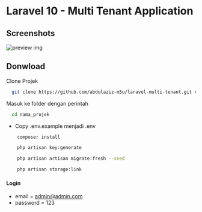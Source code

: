 # Laravel 10 - Multi Tenant Application

## Screenshots

![preview img](/preview.png)

## Donwload

Clone Projek

```bash
  git clone https://github.com/abdulaziz-m5u/laravel-multi-tenant.git nama_projek
```

Masuk ke folder dengan perintah

```bash
  cd nama_projek
```

-   Copy .env.example menjadi .env

```bash
    composer install
```

```bash
    php artisan key:generate
```

```bash
    php artisan artisan migrate:fresh --seed
```

```bash
    php artisan storage:link
```

#### Login

-   email = admin@admin.com
-   password = 123
